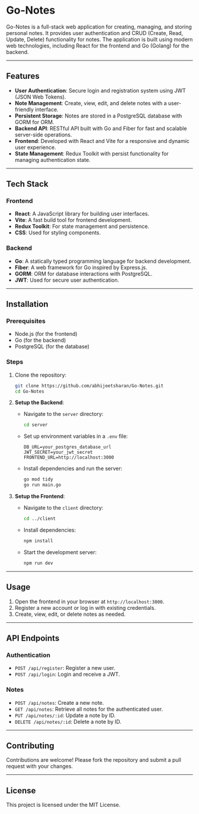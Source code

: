 # Go-Notes

Go-Notes is a full-stack web application for creating, managing, and storing personal notes. It provides user authentication and CRUD (Create, Read, Update, Delete) functionality for notes. The application is built using modern web technologies, including React for the frontend and Go (Golang) for the backend.

---

## Features

- **User Authentication**: Secure login and registration system using JWT (JSON Web Tokens).
- **Note Management**: Create, view, edit, and delete notes with a user-friendly interface.
- **Persistent Storage**: Notes are stored in a PostgreSQL database with GORM for ORM.
- **Backend API**: RESTful API built with Go and Fiber for fast and scalable server-side operations.
- **Frontend**: Developed with React and Vite for a responsive and dynamic user experience.
- **State Management**: Redux Toolkit with persist functionality for managing authentication state.

---

## Tech Stack

### Frontend
- **React**: A JavaScript library for building user interfaces.
- **Vite**: A fast build tool for frontend development.
- **Redux Toolkit**: For state management and persistence.
- **CSS**: Used for styling components.

### Backend
- **Go**: A statically typed programming language for backend development.
- **Fiber**: A web framework for Go inspired by Express.js.
- **GORM**: ORM for database interactions with PostgreSQL.
- **JWT**: Used for secure user authentication.

---

## Installation

### Prerequisites
- Node.js (for the frontend)
- Go (for the backend)
- PostgreSQL (for the database)

### Steps
1. Clone the repository:
   ```bash
   git clone https://github.com/abhijeetsharan/Go-Notes.git
   cd Go-Notes
   ```

2. **Setup the Backend**:
   - Navigate to the `server` directory:
     ```bash
     cd server
     ```
   - Set up environment variables in a `.env` file:
     ```env
     DB_URL=your_postgres_database_url
     JWT_SECRET=your_jwt_secret
     FRONTEND_URL=http://localhost:3000
     ```
   - Install dependencies and run the server:
     ```bash
     go mod tidy
     go run main.go
     ```

3. **Setup the Frontend**:
   - Navigate to the `client` directory:
     ```bash
     cd ../client
     ```
   - Install dependencies:
     ```bash
     npm install
     ```
   - Start the development server:
     ```bash
     npm run dev
     ```

---

## Usage

1. Open the frontend in your browser at `http://localhost:3000`.
2. Register a new account or log in with existing credentials.
3. Create, view, edit, or delete notes as needed.

---

## API Endpoints

### Authentication
- `POST /api/register`: Register a new user.
- `POST /api/login`: Login and receive a JWT.

### Notes
- `POST /api/notes`: Create a new note.
- `GET /api/notes`: Retrieve all notes for the authenticated user.
- `PUT /api/notes/:id`: Update a note by ID.
- `DELETE /api/notes/:id`: Delete a note by ID.

---

## Contributing

Contributions are welcome! Please fork the repository and submit a pull request with your changes.

---

## License

This project is licensed under the MIT License.
